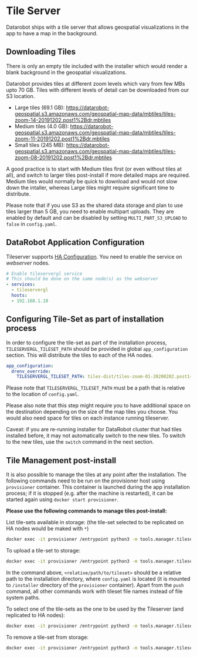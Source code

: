 # Tile Server

Datarobot ships with a tile server that allows geospatial visualizations in the app to have a map in the background.

## Downloading Tiles

There is only an empty tile included with the installer which would render a blank background in the geospatial visualizations.

Datarobot provides tiles at different zoom levels which vary from few MBs upto 70 GB. Tiles with different levels of detail can be downloaded from our S3 location.

  * Large tiles (69.1 GB): https://datarobot-geospatial.s3.amazonaws.com/geospatial-map-data/mbtiles/tiles-zoom-14-20191202.post1%2Bdr.mbtiles
  * Medium tiles (4.0 GB): https://datarobot-geospatial.s3.amazonaws.com/geospatial-map-data/mbtiles/tiles-zoom-11-20191202.post1%2Bdr.mbtiles
  * Small tiles (245 MB): https://datarobot-geospatial.s3.amazonaws.com/geospatial-map-data/mbtiles/tiles-zoom-08-20191202.post1%2Bdr.mbtiles

A good practice is to start with Medium tiles first (or even without tiles at all), and switch to larger tiles post-install if more detailed maps are required. Medium tiles would normally be quick to download and would not slow down the intaller, whereas Large tiles might require significant time to distribute.

Please note that if you use S3 as the shared data storage and plan to use tiles larger than 5 GB, you need to enable multipart uploads. They are enabled by default and can be disabled by setting `MULTI_PART_S3_UPLOAD` to `false` in `config.yaml`.

## DataRobot Application Configuration

Tileserver supports [HA Configuration](special-topics/ha-web-services.html). You need to enable the service on _webserver_ nodes.

```yaml
# Enable tileservergl service
# This should be done on the same node(s) as the webserver
- services:
  - tileservergl
  hosts:
  - 192.168.1.10

```

## Configuring Tile-Set as part of installation process

In order to configure the tile-set as part of the installation process, `TILESERVERGL_TILESET_PATH` should be provided in global `app_configuration` section. This will distribute the tiles to each of the HA nodes.


```yaml
app_configuration:
  drenv_override:
    TILESERVERGL_TILESET_PATH: tiles-dist/tiles-zoom-01-20200202.post1+dr.mbtiles
```

Please note that `TILESERVERGL_TILESET_PATH` must be a path that is relative to the location of `config.yaml`.

Please also note that this step might require you to have additional space on the destination depending on the size of the map tiles you choose. You would also need space for tiles on each instance running tileserver.

Caveat: if you are re-running installer for DataRobot cluster that had tiles installed before, it may not automatically switch to the new tiles. To switch to the new tiles, use the `switch` command in the next section.

## Tile Management post-install

It is also possible to manage the tiles at any point after the installation. The following commands need to be run on the provisioner host using `provisioner` container. This container is launched during the app installation process; if it is stopped (e.g. after the machine is restarted), it can be started again using `docker start provisioner`. 

**Please use the following commands to manage tiles post-install:**

List tile-sets available in storage: (the tile-set selected to be replicated on HA nodes would be maked with `*`)
```bash
docker exec -it provisioner /entrypoint python3 -m tools.manager.tileservergl list
```

To upload a tile-set to storage:
```bash
docker exec -it provisioner /entrypoint python3 -m tools.manager.tileservergl push --tileset /installer/<relative/path/to/tileset>
```
In the command above, `<relative/path/to/tileset>` should be a relative path to the installation directory, where `config.yaml` is located (it is mounted to `/installer` directory of the `provisioner` container). Apart from the `push` command, all other commands work with tileset file names instead of file system paths.


To select one of the tile-sets as the one to be used by the Tileserver (and replicated to HA nodes):
```bash
docker exec -it provisioner /entrypoint python3 -m tools.manager.tileservergl switch --tileset <tileset-name>
```

To remove a tile-set from storage:
```bash
docker exec -it provisioner /entrypoint python3 -m tools.manager.tileservergl remove --tileset <tileset-name>
```